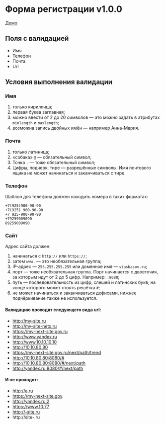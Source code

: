 # Форма регистрации v1.0.0

[Демо](https://dimukko.github.io/regex-form-validation)


## Поля с валидацией

- Имя
- Телефон
- Почта
- Url

## Условия выполнения валидации

### Имя

1. только кириллица;
2. первая буква заглавная;
3. можно ввести от 2 до 20 символов — это можно задать в атрибутах `minlength` и `maxlength`;
4. возможна запись двойных имён — например Анна-Мария.

### Почта

1. только латиница;
2. «собака» `@` — обязательный символ;
3. Точка `.` — тоже обязательный символ;
4. Цифры, подчерк, тире — разрешённые символы. Имя почтового ящика не может начинаться и заканчиваться с тире.

### Телефон

Шаблон для телефона должен находить номера в таких форматах:

```
+7(925)900-90-90
+7(925) 900-90-90
+7 925-900-90-90
+79259009090
89259009090
```

### Сайт

Адрес сайта должен:

1. начинаться с `http://` или `https://`;
2. затем `www.` — это необязательная группа;
3. IP-адрес — `255.255.255.255` или доменное имя — `stasbasov.ru`;
4. порт — тоже необязательная группа. Порт начинается с двоеточия, за которым идут от 2 до 5 цифр. Например: `:8080`;
5. путь — последовательность из цифр, слешей и латинских букв, на конце которого может стоять решётка `#`;
6. не может начинаться и заканчиваться дефисами, нижнее подчёркивание также не используется.

#### Валидацию проходят следующего вида url:
- http://my-site.ru
- http://my-site-netx.ru
- https://my-next-site.gov.ru
- http://www.yandex.ru
- http://www.10.10.10.10
- http://10.10.80.80
- https://my-next-site.gov.ru/next/path/trend
- http://10.10.80.80:8080/#
- http://10.10.80.80:8080/#/next/path
- http://yandex.ru:8080/#/next/path

#### И не проходят:
- http://a.ru
- https://my-next-site.gov.
- http://yandex.ru:2
- https://www.10.77
- http://-site.ru
- http://site-.ru